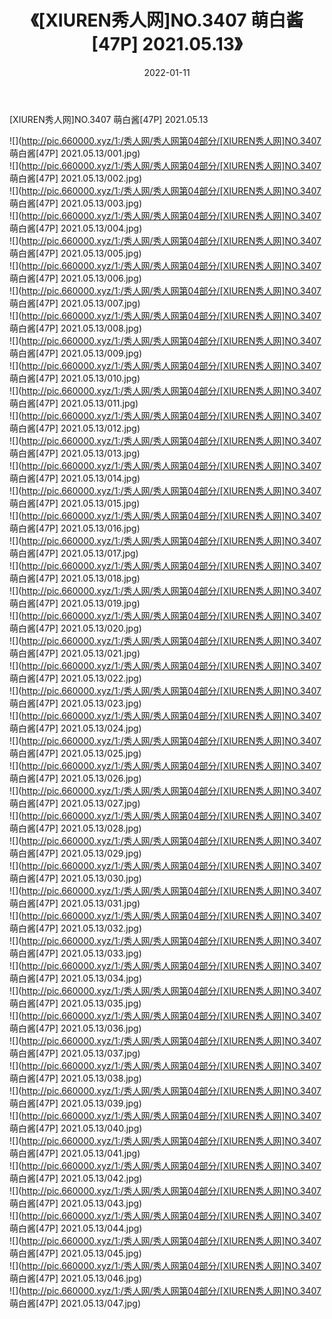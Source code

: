 ﻿---
layout: post
title:  《[XIUREN秀人网]NO.3407 萌白酱[47P] 2021.05.13》
date:   2022-01-11
img: http://pic.660000.xyz/1:/秀人网/秀人网第04部分/[XIUREN秀人网]NO.3407 萌白酱[47P] 2021.05.13/000.jpg
categories: [美女, 清纯, 唯美]
---

[XIUREN秀人网]NO.3407 萌白酱[47P] 2021.05.13

 ![](http://pic.660000.xyz/1:/秀人网/秀人网第04部分/[XIUREN秀人网]NO.3407 萌白酱[47P] 2021.05.13/001.jpg) <br>![](http://pic.660000.xyz/1:/秀人网/秀人网第04部分/[XIUREN秀人网]NO.3407 萌白酱[47P] 2021.05.13/002.jpg) <br>![](http://pic.660000.xyz/1:/秀人网/秀人网第04部分/[XIUREN秀人网]NO.3407 萌白酱[47P] 2021.05.13/003.jpg) <br>![](http://pic.660000.xyz/1:/秀人网/秀人网第04部分/[XIUREN秀人网]NO.3407 萌白酱[47P] 2021.05.13/004.jpg) <br>![](http://pic.660000.xyz/1:/秀人网/秀人网第04部分/[XIUREN秀人网]NO.3407 萌白酱[47P] 2021.05.13/005.jpg) <br>![](http://pic.660000.xyz/1:/秀人网/秀人网第04部分/[XIUREN秀人网]NO.3407 萌白酱[47P] 2021.05.13/006.jpg) <br>![](http://pic.660000.xyz/1:/秀人网/秀人网第04部分/[XIUREN秀人网]NO.3407 萌白酱[47P] 2021.05.13/007.jpg) <br>![](http://pic.660000.xyz/1:/秀人网/秀人网第04部分/[XIUREN秀人网]NO.3407 萌白酱[47P] 2021.05.13/008.jpg) <br>![](http://pic.660000.xyz/1:/秀人网/秀人网第04部分/[XIUREN秀人网]NO.3407 萌白酱[47P] 2021.05.13/009.jpg) <br>![](http://pic.660000.xyz/1:/秀人网/秀人网第04部分/[XIUREN秀人网]NO.3407 萌白酱[47P] 2021.05.13/010.jpg) <br>![](http://pic.660000.xyz/1:/秀人网/秀人网第04部分/[XIUREN秀人网]NO.3407 萌白酱[47P] 2021.05.13/011.jpg) <br>![](http://pic.660000.xyz/1:/秀人网/秀人网第04部分/[XIUREN秀人网]NO.3407 萌白酱[47P] 2021.05.13/012.jpg) <br>![](http://pic.660000.xyz/1:/秀人网/秀人网第04部分/[XIUREN秀人网]NO.3407 萌白酱[47P] 2021.05.13/013.jpg) <br>![](http://pic.660000.xyz/1:/秀人网/秀人网第04部分/[XIUREN秀人网]NO.3407 萌白酱[47P] 2021.05.13/014.jpg) <br>![](http://pic.660000.xyz/1:/秀人网/秀人网第04部分/[XIUREN秀人网]NO.3407 萌白酱[47P] 2021.05.13/015.jpg) <br>![](http://pic.660000.xyz/1:/秀人网/秀人网第04部分/[XIUREN秀人网]NO.3407 萌白酱[47P] 2021.05.13/016.jpg) <br>![](http://pic.660000.xyz/1:/秀人网/秀人网第04部分/[XIUREN秀人网]NO.3407 萌白酱[47P] 2021.05.13/017.jpg) <br>![](http://pic.660000.xyz/1:/秀人网/秀人网第04部分/[XIUREN秀人网]NO.3407 萌白酱[47P] 2021.05.13/018.jpg) <br>![](http://pic.660000.xyz/1:/秀人网/秀人网第04部分/[XIUREN秀人网]NO.3407 萌白酱[47P] 2021.05.13/019.jpg) <br>![](http://pic.660000.xyz/1:/秀人网/秀人网第04部分/[XIUREN秀人网]NO.3407 萌白酱[47P] 2021.05.13/020.jpg) <br>![](http://pic.660000.xyz/1:/秀人网/秀人网第04部分/[XIUREN秀人网]NO.3407 萌白酱[47P] 2021.05.13/021.jpg) <br>![](http://pic.660000.xyz/1:/秀人网/秀人网第04部分/[XIUREN秀人网]NO.3407 萌白酱[47P] 2021.05.13/022.jpg) <br>![](http://pic.660000.xyz/1:/秀人网/秀人网第04部分/[XIUREN秀人网]NO.3407 萌白酱[47P] 2021.05.13/023.jpg) <br>![](http://pic.660000.xyz/1:/秀人网/秀人网第04部分/[XIUREN秀人网]NO.3407 萌白酱[47P] 2021.05.13/024.jpg) <br>![](http://pic.660000.xyz/1:/秀人网/秀人网第04部分/[XIUREN秀人网]NO.3407 萌白酱[47P] 2021.05.13/025.jpg) <br>![](http://pic.660000.xyz/1:/秀人网/秀人网第04部分/[XIUREN秀人网]NO.3407 萌白酱[47P] 2021.05.13/026.jpg) <br>![](http://pic.660000.xyz/1:/秀人网/秀人网第04部分/[XIUREN秀人网]NO.3407 萌白酱[47P] 2021.05.13/027.jpg) <br>![](http://pic.660000.xyz/1:/秀人网/秀人网第04部分/[XIUREN秀人网]NO.3407 萌白酱[47P] 2021.05.13/028.jpg) <br>![](http://pic.660000.xyz/1:/秀人网/秀人网第04部分/[XIUREN秀人网]NO.3407 萌白酱[47P] 2021.05.13/029.jpg) <br>![](http://pic.660000.xyz/1:/秀人网/秀人网第04部分/[XIUREN秀人网]NO.3407 萌白酱[47P] 2021.05.13/030.jpg) <br>![](http://pic.660000.xyz/1:/秀人网/秀人网第04部分/[XIUREN秀人网]NO.3407 萌白酱[47P] 2021.05.13/031.jpg) <br>![](http://pic.660000.xyz/1:/秀人网/秀人网第04部分/[XIUREN秀人网]NO.3407 萌白酱[47P] 2021.05.13/032.jpg) <br>![](http://pic.660000.xyz/1:/秀人网/秀人网第04部分/[XIUREN秀人网]NO.3407 萌白酱[47P] 2021.05.13/033.jpg) <br>![](http://pic.660000.xyz/1:/秀人网/秀人网第04部分/[XIUREN秀人网]NO.3407 萌白酱[47P] 2021.05.13/034.jpg) <br>![](http://pic.660000.xyz/1:/秀人网/秀人网第04部分/[XIUREN秀人网]NO.3407 萌白酱[47P] 2021.05.13/035.jpg) <br>![](http://pic.660000.xyz/1:/秀人网/秀人网第04部分/[XIUREN秀人网]NO.3407 萌白酱[47P] 2021.05.13/036.jpg) <br>![](http://pic.660000.xyz/1:/秀人网/秀人网第04部分/[XIUREN秀人网]NO.3407 萌白酱[47P] 2021.05.13/037.jpg) <br>![](http://pic.660000.xyz/1:/秀人网/秀人网第04部分/[XIUREN秀人网]NO.3407 萌白酱[47P] 2021.05.13/038.jpg) <br>![](http://pic.660000.xyz/1:/秀人网/秀人网第04部分/[XIUREN秀人网]NO.3407 萌白酱[47P] 2021.05.13/039.jpg) <br>![](http://pic.660000.xyz/1:/秀人网/秀人网第04部分/[XIUREN秀人网]NO.3407 萌白酱[47P] 2021.05.13/040.jpg) <br>![](http://pic.660000.xyz/1:/秀人网/秀人网第04部分/[XIUREN秀人网]NO.3407 萌白酱[47P] 2021.05.13/041.jpg) <br>![](http://pic.660000.xyz/1:/秀人网/秀人网第04部分/[XIUREN秀人网]NO.3407 萌白酱[47P] 2021.05.13/042.jpg) <br>![](http://pic.660000.xyz/1:/秀人网/秀人网第04部分/[XIUREN秀人网]NO.3407 萌白酱[47P] 2021.05.13/043.jpg) <br>![](http://pic.660000.xyz/1:/秀人网/秀人网第04部分/[XIUREN秀人网]NO.3407 萌白酱[47P] 2021.05.13/044.jpg) <br>![](http://pic.660000.xyz/1:/秀人网/秀人网第04部分/[XIUREN秀人网]NO.3407 萌白酱[47P] 2021.05.13/045.jpg) <br>![](http://pic.660000.xyz/1:/秀人网/秀人网第04部分/[XIUREN秀人网]NO.3407 萌白酱[47P] 2021.05.13/046.jpg) <br>![](http://pic.660000.xyz/1:/秀人网/秀人网第04部分/[XIUREN秀人网]NO.3407 萌白酱[47P] 2021.05.13/047.jpg) <br>